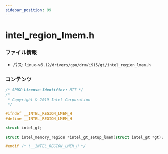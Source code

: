 ```yaml
---
sidebar_position: 99
---
```

# intel_region_lmem.h

### ファイル情報

- パス: `linux-v6.12/drivers/gpu/drm/i915/gt/intel_region_lmem.h`

### コンテンツ

```h
/* SPDX-License-Identifier: MIT */
/*
 * Copyright © 2019 Intel Corporation
 */

#ifndef __INTEL_REGION_LMEM_H
#define __INTEL_REGION_LMEM_H

struct intel_gt;

struct intel_memory_region *intel_gt_setup_lmem(struct intel_gt *gt);

#endif /* !__INTEL_REGION_LMEM_H */

```
